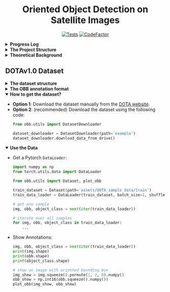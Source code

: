<h1 align="center">Oriented Object Detection on Satellite Images</h1>

<div align="center">

[![Tests](https://github.com/Lin-Sinorodin/OrientedBoundingBox/actions/workflows/tests.yaml/badge.svg)](https://github.com/Lin-Sinorodin/OrientedBoundingBox/actions/workflows/tests.yaml)
[![CodeFactor](https://www.codefactor.io/repository/github/lin-sinorodin/OrientedBoundingBox/badge)](https://www.codefactor.io/repository/github/lin-sinorodin/OrientedBoundingBox)

</div>


<details>
  <summary><b> Progress Log </b></summary>
  
* 17/10/2021 (Lin): Write script for downloading DODAv1.0 dataset.
* 18/10/2021 (Lin): Create a Pytorch `Dataset` and `DataLoader` for DOTA dataset.
* 18/10/2021 (Lin): Add sample data and obb visualization for the data.
* 21/10/2021 (Lin): Add YOLOv5 for Backbone and Neck feature extraction.
* 22/10/2021 (Lin): Add code for 2d Gaussian for rotated bbox.
* 22/10/2021 (Lin): Implement OLA from _'A General Gaussian Heatmap Labeling for Arbitrary-Oriented Object Detection'_ paper.
* 20/11/2021 (Lin): Implement custom _Feature Map_ (backbone+neck based on YOLOv5 and TPH-YOLOv5).
* 28/11/2021 (Lin): Implement offset initialization for RepPoints paper
* 10/12/2021 (Lin): Implement head architecture for RepPoints paper
* 10/12/2021 (Lin): Add automatic testing with GitHub actions
* 14/12/2021 (Matan): Add convex hull and minimum bounding rectangle functionality (see [notebook](https://github.com/Lin-Sinorodin/OrientedBoundingBox/blob/main/notebooks/bbox.ipynb))

</details>


<details>
  <summary><b> The Project Structure </b></summary>
  
```
└─ OrientedBoundingBox
   ├─ assets
   ├─ DOTA_sample_data
   │  ├─ train
   │  │  ├─ images
   │  │  └─ labelTxt
   │  └─ val
   │     ├─ images
   │     └─ labelTxt
   ├─ src
   │  ├─ model
   │  │  ├─ common.py
   │  │  ├─ custom_model.py
   │  │  ├─ feature_map.py
   │  │  ├─ gghl.py
   │  │  ├─ oriented_reppoints.py
   │  │  ├─ rep_points.py
   │  │  └─ yolov5.py
   │  └─ utils
   │     ├─ box_ops.py
   │     ├─ dataset.py
   │     ├─ gaussian.py
   │     └─ visualize.py
   ├─ pyproject.toml
   ├─ README.md
   ├─ requirements.txt
   ├─ setup.cfg
   └─ setup.py
```
</details>


<details>
  <summary><b> Theoretical Background </b></summary>

| Paper 	| Implementation  	| About 	|
|------	    |:----------------: |---------	|
| [ReDet: A Rotation-equivariant Detector for Aerial Object Detection](https://arxiv.org/abs/2103.07733) | [Official](https://github.com/csuhan/ReDet) | |
| [RepPoints: Point Set Representation for Object Detection](https://arxiv.org/abs/1904.11490) | [Official](https://github.com/microsoft/RepPoints) | |
| [Oriented RepPoints for Aerial Object Detection](https://arxiv.org/abs/2105.11111) | [Official](https://github.com/LiWentomng/OrientedRepPoints), [w. Swin Transformer](https://github.com/hukaixuan19970627/OrientedRepPoints_DOTA) | |
| [FCOSR: A Simple Anchor-free Rotated Detector for Aerial Object Detection](https://arxiv.org/abs/2111.10780) | [Official](https://github.com/lzh420202/fcosr) | |
| [A General Gaussian Heatmap Labeling for Arbitrary-Oriented Object Detection](https://arxiv.org/abs/2109.12848) | [Official](https://github.com/Shank2358/GGHL) | |
| [Learning High-Precision Bounding Box for Rotated Object Detection via Kullback-Leibler Divergence](https://arxiv.org/abs/2106.01883) | [Official](https://github.com/yangxue0827/RotationDetection) | |
| [Boosting object detection performance through ensembling on satellite imagery](https://medium.com/earthcube-stories/boosting-object-detection-performance-through-ensembling-on-satellite-imagery-949e891dfb28) | | |

</details>

## DOTAv1.0 Dataset

<details>
  <summary><b> The dataset structure </b></summary>
  
```
└─ DOTAv1
   ├─ train
   │  ├─ images
   │  │  ├─ file1.png
   │  │  └─ file2.png
   │  └─ labelTxt
   │     ├─ file1.txt
   │     └─ file2.txt
   └─ val
      ├─ images
      │  ├─ file3.png
      │  └─ file4.png
      └─ labelTxt
         ├─ file3.txt
         └─ file4.txt
```
</details>

<details>
  <summary><b> The OBB annotation format </b></summary>
  
```
x1, y1, x2, y2, x3, y3, x4, y4, category, difficult
x1, y1, x2, y2, x3, y3, x4, y4, category, difficult
...
```
</details>

<details open>
  <summary><b> How to get the dataset? </b></summary>

* __Option 1__: Download the dataset manually from the [DOTA website](https://captain-whu.github.io/DOTA/dataset.html).
* __Option 2__: (recommended) Download the dataset using the following code:
    ```python
    from obb.utils import DatasetDownloader
    
    dataset_downloader = DatasetDownloader(path='example')
    dataset_downloader.download_data_from_drive()
    ```

</details>

<details open>
  <summary><b> Use the Data </b></summary>

* Get a Pytorch `DataLoader`:
    ```python
    import numpy as np
    from torch.utils.data import DataLoader
  
    from obb.utils import Dataset, plot_obb
    
    train_dataset = Dataset(path='assets/DOTA_sample_data/train')
    train_data_loader = DataLoader(train_dataset, batch_size=1, shuffle=False)
  
    # get one sample
    img, obb, object_class = next(iter(train_data_loader))
  
    # iterate over all samples
    for img, obb, object_class in train_data_loader:
        ...

    ```

* Show Annotations:
    ```python
    img, obb, object_class = next(iter(train_data_loader))
    print(img.shape)
    print(obb.shape)
    print(object_class.shape)
    
    # show an image with oriented bounding box
    img_show = img.squeeze().permute(1, 2, 0).numpy()
    obb_show = np.int16(obb.squeeze().numpy())
    plot_obb(img_show, obb_show)
    ```

</details>
